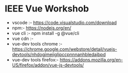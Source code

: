 # IEEE Vue Workshob 
* vscode :- https://code.visualstudio.com/download
* npm:- https://nodejs.org/en/
* vue cli :- npm install -g @vue/cli
* vue cdn :- <script src="https://cdn.jsdelivr.net/npm/vue/dist/vue.js"></script>
* vue-dev tools chrome :- https://chrome.google.com/webstore/detail/vuejs-devtools/nhdogjmejiglipccpnnnanhbledajbpd 
* vue-dev tools firefox:- https://addons.mozilla.org/en-US/firefox/addon/vue-js-devtools/

